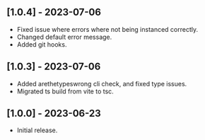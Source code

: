 ## [1.0.4] - 2023-07-06
- Fixed issue where errors where not being instanced correctly.
- Changed default error message.
- Added git hooks.

## [1.0.3] - 2023-07-06
- Added arethetypeswrong cli check, and fixed type issues.
- Migrated ts build from vite to tsc.

## [1.0.0] - 2023-06-23
- Initial release.